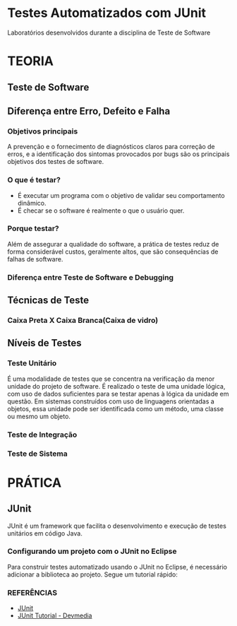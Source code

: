 # Testes Automatizados com JUnit
Laboratórios desenvolvidos durante a disciplina de Teste de Software

# TEORIA

## Teste de Software
## Diferença entre Erro, Defeito e Falha

### Objetivos principais
A prevenção e o fornecimento de diagnósticos claros para correção de erros, e a identificação dos sintomas provocados por bugs são os principais objetivos dos testes de software. 

### O que é testar?
- É executar um programa com o objetivo de validar seu comportamento dinâmico.
- É checar se o software é realmente o que o usuário quer.

### Porque testar?
Além de assegurar a qualidade do software, a prática de testes reduz de forma considerável custos, geralmente altos, que são consequências de falhas de software.

### Diferença entre Teste de Software e Debugging 

## Técnicas de Teste
### Caixa Preta X Caixa Branca(Caixa de vidro)

## Níveis de Testes
### Teste Unitário
É uma modalidade de testes que se concentra na verificação da menor unidade do projeto de software. É realizado o teste de uma unidade lógica, com uso de dados suficientes para se testar apenas à lógica da unidade em questão.
Em sistemas construídos com uso de linguagens orientadas a objetos, essa unidade pode ser identificada como um método, uma classe ou mesmo um objeto.

### Teste de Integração

### Teste de Sistema

# PRÁTICA

## JUnit
JUnit é um framework que facilita o desenvolvimento e execução de testes unitários em código Java.

### Configurando um projeto com o JUnit no Eclipse
Para construir testes automatizado usando o JUnit no Eclipse, é necessário adicionar a biblioteca ao projeto. Segue um tutorial rápido:

### REFERÊNCIAS
- [JUnit](https://junit.org/junit5/)
- [JUnit Tutorial - Devmedia](https://www.devmedia.com.br/junit-tutorial/1432)
